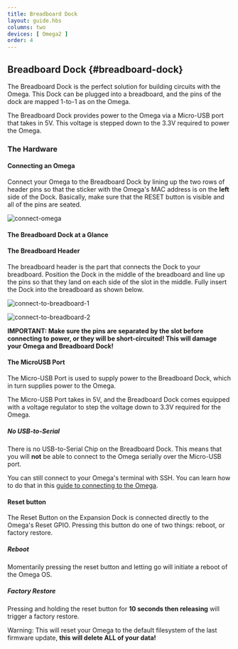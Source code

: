 ```yaml
---
title: Breadboard Dock
layout: guide.hbs
columns: two
devices: [ Omega2 ]
order: 4
---
```



## Breadboard Dock {#breadboard-dock}

<!-- // The Breadboard Dock is the most no-frills dock, it provides power to the Omega and allows it to be plugged in to a breadboard. The pins on the breadboard are mapped 1-to-1 as on the Omega. -->

The Breadboard Dock is the perfect solution for building circuits with the Omega. This Dock can be plugged into a breadboard, and the pins of the dock are mapped 1-to-1 as on the Omega.

The Breadboard Dock provides power to the Omega via a Micro-USB port that takes in 5V. This voltage is stepped down to the 3.3V required to power the Omega.


### The Hardware

<!-- // overview of the dock -->

#### Connecting an Omega

<!-- [//]: # (picture guide on how to properly plug in an Omega) -->

Connect your Omega to the Breadboard Dock by lining up the two rows of header pins so that the sticker with the Omega's MAC address is on the **left** side of the Dock. Basically, make sure that the RESET button is visible and all of the pins are seated.

![connect-omega](https://raw.githubusercontent.com/OnionIoT/Onion-Docs/master/Omega2/Documentation/Hardware-Overview/img/breadboard-dock-omega-connected.jpg)

#### The Breadboard Dock at a Glance

<!-- https://wiki.onion.io/Tutorials/Expansions/Using-the-Power-Dock#the-hardware_the-power-dock-at-a-glance for an example) -->

#### The Breadboard Header

<!-- // explanation of the breadboard header, have photos of plugging it into a breadboard -->

The breadboard header is the part that connects the Dock to your breadboard. Position the Dock in the middle of the breadboard and line up the pins so that they land on each side of the slot in the middle. Fully insert the Dock into the breadboard as shown below.

![connect-to-breadboard-1](https://raw.githubusercontent.com/OnionIoT/Onion-Docs/master/Omega2/Documentation/Hardware-Overview/img/breadboard-dock-mounted-1.jpg)

![connect-to-breadboard-2](https://raw.githubusercontent.com/OnionIoT/Onion-Docs/master/Omega2/Documentation/Hardware-Overview/img/breadboard-dock-mounted-2.jpg)

**IMPORTANT: Make sure the pins are separated by the slot before connecting to power, or they will be short-circuited! This will damage your Omega and Breadboard Dock!**

<!-- TODO: ##### Detailed Pinout diagram -->

<!-- [//]: # (A detailed pinout diagram of the Breadboard Header, showing which pins are multiplexed - see Lazar for an example) -->

#### The MicroUSB Port

The Micro-USB Port is used to supply power to the Breadboard Dock, which in turn supplies power to the Omega.

The Micro-USB Port takes in 5V, and the Breadboard Dock comes equipped with a voltage regulator to step the voltage down to 3.3V required for the Omega.


##### No USB-to-Serial

There is no USB-to-Serial Chip on the Breadboard Dock. This means that you will **not** be able to connect to the Omega serially over the Micro-USB port.

You can still connect to your Omega's terminal with SSH. You can learn how to do that in this [guide to connecting to the Omega](#connecting-to-the-omega).


#### Reset button

The Reset Button on the Expansion Dock is connected directly to the Omega's Reset GPIO. Pressing this button do one of two things: reboot, or factory restore.

##### Reboot

Momentarily pressing the reset button and letting go will initiate a reboot of the Omega OS.

##### Factory Restore

Pressing and holding the reset button for **10 seconds then releasing** will trigger a factory restore.

Warning: This will reset your Omega to the default filesystem of the last firmware update, **this will delete ALL of your data!**
